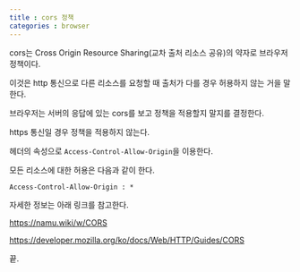 ```yaml
---
title : cors 정책
categories : browser
---
```


cors는 Cross Origin Resource Sharing(교차 출처 리소스 공유)의 약자로 브라우저 정책이다.

이것은 http 통신으로 다른 리소스를 요청할 때 출처가 다를 경우 허용하지 않는 거을 말한다.

브라우저는 서버의 응답에 있는 cors를 보고 정책을 적용할지 말지를 결정한다.

https 통신일 경우 정책을 적용하지 않는다.

헤더의 속성으로 `Access-Control-Allow-Origin`을 이용한다.

모든 리소스에 대한 허용은 다음과 같이 한다.

```
Access-Control-Allow-Origin : *
```

자세한 정보는 아래 링크를 참고한다.

<https://namu.wiki/w/CORS>

<https://developer.mozilla.org/ko/docs/Web/HTTP/Guides/CORS>

끝.